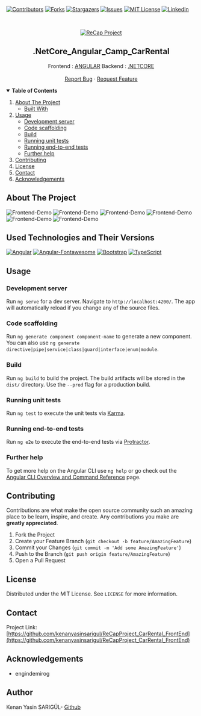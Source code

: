 [![Contributors][contributors-shield]][contributors-url]
[![Forks][forks-shield]][forks-url]
[![Stargazers][stars-shield]][stars-url]
[![Issues][issues-shield]][issues-url]
[![MIT License][license-shield]][license-url]
[![LinkedIn][linkedin-shield]][linkedin-url]

<br />
<p align="center">
  <a href="https://github.com/kenanyasinsarigul/ReCapProject_CarRental_BackEnd">
    <img src="https://user-images.githubusercontent.com/51781007/113292546-54adf580-92fd-11eb-8944-b23a33b570cf.png" alt="ReCap Project">
  </a>
  <h2 align="center">.NetCore_Angular_Camp_CarRental</h2>
  <p align="center">
    Frontend : <a href="https://github.com/kenanyasinsarigul/.NetCore_Angular_Camp_CarRental/tree/main/Frontend">ANGULAR</a>
    Backend : <a href="https://github.com/kenanyasinsarigul/.NetCore_Angular_Camp_CarRental/tree/main/Backend">.NETCORE</a>
    <br />
    <br />
    <a href="https://github.com/kenanyasinsarigul/.NetCore_Angular_Camp_CarRental/issues">Report Bug</a>
    ·
    <a href="https://github.com/kenanyasinsarigul/.NetCore_Angular_Camp_CarRental/issues">Request Feature</a>
  </p>
</p>

<details open="open">
  <summary><strong>Table of Contents</strong></summary>
  <ol>
    <li>
      <a href="#about-the-project">About The Project</a>
      <ul>
        <li><a href="#built-with">Built With</a></li>
      </ul>
    </li>
    <li>
    <a href="#usage">Usage</a>
    <ul>
        <li><a href="#development-server">Development server</a></li> 
        <li><a href="#code-scaffolding">Code scaffolding</a></li>
        <li><a href="#build">Build</a></li>
        <li><a href="#running-unit-tests">Running unit tests</a></li>
        <li><a href="#running-end-to-end-tests">Running end-to-end tests</a></li>
        <li><a href="#further-help">Further help</a></li>
      </ul>
    </li>
    <li><a href="#contributing">Contributing</a></li>
    <li><a href="#license">License</a></li>
    <li><a href="#contact">Contact</a></li>
    <li><a href="#acknowledgements">Acknowledgements</a></li>
  </ol>
</details>

## About The Project
![Frontend-Demo](https://user-images.githubusercontent.com/51781007/113291338-8f169300-92fb-11eb-8a95-47bec1c2fa1f.png)
![Frontend-Demo](https://user-images.githubusercontent.com/51781007/113291381-9e95dc00-92fb-11eb-9b64-576b9ad604b7.png)
![Frontend-Demo](https://user-images.githubusercontent.com/51781007/113291402-a81f4400-92fb-11eb-959b-7f2900623b43.png)
![Frontend-Demo](https://user-images.githubusercontent.com/51781007/113291429-b1101580-92fb-11eb-80b5-c26945b0a9b8.png)
![Frontend-Demo](https://user-images.githubusercontent.com/51781007/113291464-bbcaaa80-92fb-11eb-9b72-09ff07368d2b.png)
![Frontend-Demo](https://user-images.githubusercontent.com/51781007/113291489-c71dd600-92fb-11eb-975f-9ab1596e37f7.png)

## Used Technologies and Their Versions
[![Angular](https://img.shields.io/badge/Angular-v11.2.3-red?style=for-the-badge&logo=angular)](https://angular.io)
[![Angular-Fontawesome](https://img.shields.io/badge/Angular%20Fontawesome-0.8.2-red?style=for-the-badge&logo=angular)](https://github.com/FortAwesome/angular-fontawesome)
[![Bootstrap](https://img.shields.io/badge/Bootstrap-v5.0.0--beta2-blueviolet?style=for-the-badge&logo=bootstrap&logoColor=white)](https://getbootstrap.com)
[![TypeScript](https://img.shields.io/badge/Typescript-blue?style=for-the-badge&logo=typescript&logoColor=white)](https://www.typescriptlang.org)

## Usage

### Development server

Run `ng serve` for a dev server. Navigate to `http://localhost:4200/`. The app will automatically reload if you change any of the source files.

### Code scaffolding

Run `ng generate component component-name` to generate a new component. You can also use `ng generate directive|pipe|service|class|guard|interface|enum|module`.

### Build

Run `ng build` to build the project. The build artifacts will be stored in the `dist/` directory. Use the `--prod` flag for a production build.

### Running unit tests

Run `ng test` to execute the unit tests via [Karma](https://karma-runner.github.io).

### Running end-to-end tests

Run `ng e2e` to execute the end-to-end tests via [Protractor](http://www.protractortest.org/).

### Further help

To get more help on the Angular CLI use `ng help` or go check out the [Angular CLI Overview and Command Reference](https://angular.io/cli) page.

## Contributing

Contributions are what make the open source community such an amazing place to be learn, inspire, and create. Any contributions you make are **greatly appreciated**.

1. Fork the Project
2. Create your Feature Branch (`git checkout -b feature/AmazingFeature`)
3. Commit your Changes (`git commit -m 'Add some AmazingFeature'`)
4. Push to the Branch (`git push origin feature/AmazingFeature`)
5. Open a Pull Request

## License

Distributed under the MIT License. See `LICENSE` for more information.

## Contact

Project Link: [https://github.com/kenanyasinsarigul/ReCapProject_CarRental_FrontEnd](https://github.com/kenanyasinsarigul/ReCapProject_CarRental_FrontEnd)

## Acknowledgements

- engindemirog

## Author
Kenan Yasin SARIGÜL- <a href="https://github.com/kenanyasinsarigul/">Github</a>

[contributors-shield]: https://img.shields.io/github/contributors/kenanyasinsarigul/.NetCore_Angular_Camp_CarRental.svg?style=for-the-badge
[contributors-url]: https://github.com/kenanyasinsarigul/.NetCore_Angular_Camp_CarRental/graphs/contributors
[forks-shield]: https://img.shields.io/github/forks/kenanyasinsarigul/.NetCore_Angular_Camp_CarRental.svg?style=for-the-badge
[forks-url]: https://github.com/kenanyasinsarigul/.NetCore_Angular_Camp_CarRental/network/members
[stars-shield]: https://img.shields.io/github/stars/kenanyasinsarigul/.NetCore_Angular_Camp_CarRental.svg?style=for-the-badge
[stars-url]: https://github.com/kenanyasinsarigul/.NetCore_Angular_Camp_CarRental/stargazers
[issues-shield]: https://img.shields.io/github/issues/kenanyasinsarigul/.NetCore_Angular_Camp_CarRental.svg?style=for-the-badge
[issues-url]: https://github.com/kenanyasinsarigul/.NetCore_Angular_Camp_CarRental/issues
[license-shield]: https://img.shields.io/github/license/kenanyasinsarigul/.NetCore_Angular_Camp_CarRental.svg?style=for-the-badge
[license-url]: https://github.com/kenanyasinsarigul/.NetCore_Angular_Camp_CarRental/blob/master/LICENSE.txt
[linkedin-shield]: https://img.shields.io/badge/-LinkedIn-black.svg?style=for-the-badge&logo=linkedin&colorB=555
[linkedin-url]: https://www.linkedin.com/in/kenan-yasin-sar%C4%B1g%C3%BCl-155379188/
